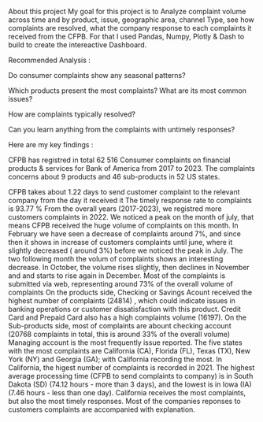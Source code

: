 About this project
My goal for this project is to Analyze complaint volume across time and by product, issue, geographic area, channel Type, see how complaints are resolved, what the company response to each complaints it received from the CFPB. For that I used Pandas, Numpy, Plotly & Dash to build to create the intereactive Dashboard.

Recommended Analysis :

Do consumer complaints show any seasonal patterns?

Which products present the most complaints? What are its most common issues?

How are complaints typically resolved?

Can you learn anything from the complaints with untimely responses?

Here are my key findings :

CFPB has registred in total 62 516 Consumer complaints on financial products & services for Bank of America from 2017 to 2023.
The complaints concerns about 9 products and 46 sub-products in 52 US states.

CFPB takes about 1.22 days to send customer complaint to the relevant company from the day it received it
The timely response rate to complaints is 93.77 %
From the overall years (2017-2023), we registred more customers complaints in 2022.
We noticed a peak on the month of july, that means CFPB received the huge volume of complaints on this month.
In February we have seen a decrease of complaints around 7%, and since then it shows in increase of customers complaints until june, where it slightly decreased ( around 3%) before we noticed the peak in July. The two following month the volum of complaints shows an interesting decrease. In October, the volume rises slightly, then declines in November and and starts to rise again in December.
Most of the complaints is submitted via web, representing around 73% of the overall volume of complaints
On the products side, Checking or Savings Acount received the highest number of complaints (24814) , which could indicate issues in banking operations or customer dissatisfaction with this product. Credit Card and Prepaid Card also has a high complaints volume (16197).
On the Sub-products side, most of complaints are abount checking account (20768 complaints in total, this is around 33% of the overall volume)
Managing account is the most frequently issue reported.
The five states with the most complaints are California (CA), Florida (FL), Texas (TX), New York (NY) and Georgia (GA); with California recording the most.
In California, the higest number of complaints is recorded in 2021.
The highest average processing time (CFPB to send complaints to company) is in South Dakota (SD) (74.12 hours - more than 3 days), and the lowest is in Iowa (IA) (7.46 hours - less than one day).
California receives the most complaints, but also the most timely responses.
Most of the companies reponses to customers complaints are accompanied with explanation.
